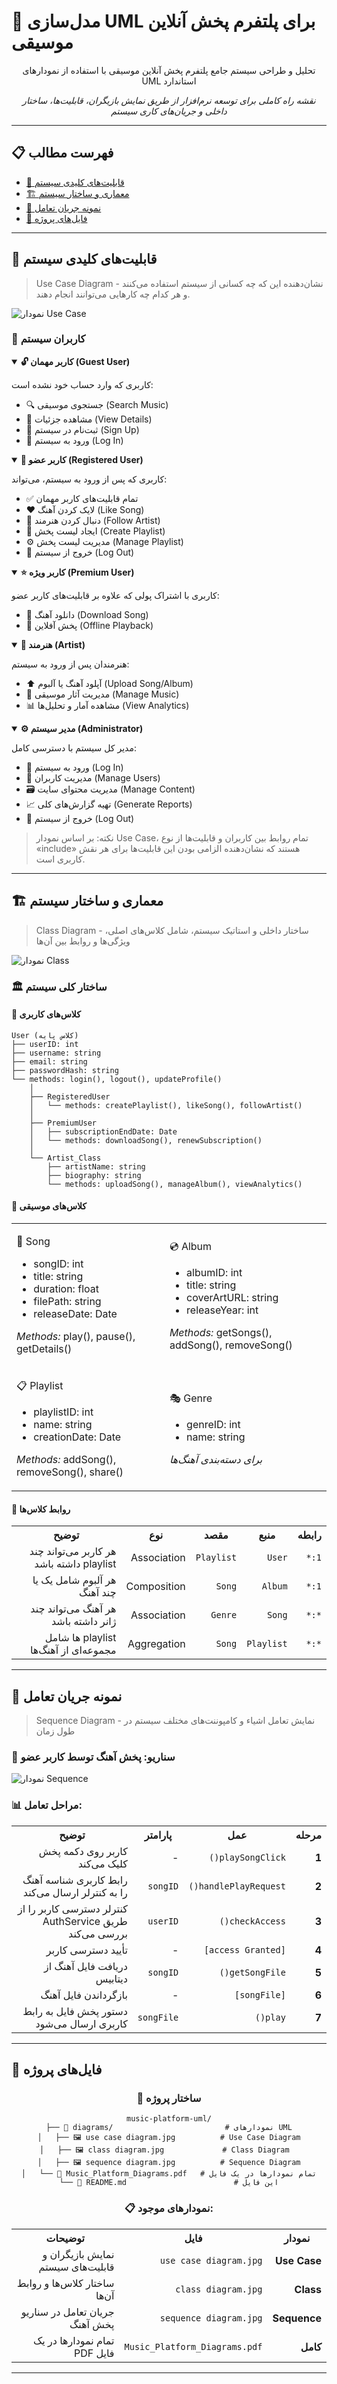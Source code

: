 
# 🎵 مدل‌سازی UML برای پلتفرم پخش آنلاین موسیقی

<div align="center" dir="rtl" lang="fa">

تحلیل و طراحی سیستم جامع پلتفرم پخش آنلاین موسیقی با استفاده از نمودارهای استاندارد UML

*نقشه راه کاملی برای توسعه نرم‌افزار از طریق نمایش بازیگران، قابلیت‌ها، ساختار داخلی و جریان‌های کاری سیستم*

</div>

---

## 📋 فهرست مطالب

- [🎯 قابلیت‌های کلیدی سیستم](#-قابلیتهای-کلیدی-سیستم)
- [🏗️ معماری و ساختار سیستم](#️-معماری-و-ساختار-سیستم)
- [🔄 نمونه جریان تعامل](#-نمونه-جریان-تعامل)
- [📁 فایل‌های پروژه](#-فایلهای-پروژه)

---

## 🎯 قابلیت‌های کلیدی سیستم

> Use Case Diagram - نشان‌دهنده این که چه کسانی از سیستم استفاده می‌کنند و هر کدام چه کارهایی می‌توانند انجام دهند.

![نمودار Use Case](Diagrams/Use%20Case%20Diagram.jpg)

### 👤 کاربران سیستم

<details open>
<summary><strong>🔓 کاربر مهمان (Guest User)</strong></summary>

کاربری که وارد حساب خود نشده است:

- 🔍 جستجوی موسیقی (Search Music)
- 👀 مشاهده جزئیات (View Details)
- 📝 ثبت‌نام در سیستم (Sign Up)
- 🔐 ورود به سیستم (Log In)

</details>

<details open>
<summary><strong>👤 کاربر عضو (Registered User)</strong></summary>

کاربری که پس از ورود به سیستم، می‌تواند:

- ✅ تمام قابلیت‌های کاربر مهمان
- ❤️ لایک کردن آهنگ (Like Song)
- 👥 دنبال کردن هنرمند (Follow Artist)
- 📝 ایجاد لیست پخش (Create Playlist)
- ⚙️ مدیریت لیست پخش (Manage Playlist)
- 🚪 خروج از سیستم (Log Out)

</details>

<details open>
<summary><strong>⭐ کاربر ویژه (Premium User)</strong></summary>

کاربری با اشتراک پولی که علاوه بر قابلیت‌های کاربر عضو:

- 💾 دانلود آهنگ (Download Song)
- 📱 پخش آفلاین (Offline Playback)

</details>

<details open>
<summary><strong>🎤 هنرمند (Artist)</strong></summary>

هنرمندان پس از ورود به سیستم:

- ⬆️ آپلود آهنگ یا آلبوم (Upload Song/Album)
- 🎵 مدیریت آثار موسیقی (Manage Music)
- 📊 مشاهده آمار و تحلیل‌ها (View Analytics)

</details>

<details open>
<summary><strong>⚙️ مدیر سیستم (Administrator)</strong></summary>

مدیر کل سیستم با دسترسی کامل:

- 🔐 ورود به سیستم (Log In)
- 👥 مدیریت کاربران (Manage Users)
- 🗃️ مدیریت محتوای سایت (Manage Content)
- 📈 تهیه گزارش‌های کلی (Generate Reports)
- 🚪 خروج از سیستم (Log Out)

> نکته: بر اساس نمودار Use Case، تمام روابط بین کاربران و قابلیت‌ها از نوع «include» هستند که نشان‌دهنده الزامی بودن این قابلیت‌ها برای هر نقش کاربری است.

</details>

---

## 🏗️ معماری و ساختار سیستم

> Class Diagram - ساختار داخلی و استاتیک سیستم، شامل کلاس‌های اصلی، ویژگی‌ها و روابط بین آن‌ها

![نمودار Class](Diagrams/Class%20Diagram.jpg)

### 🏛️ ساختار کلی سیستم

#### 👥 کلاس‌های کاربری
```
User (کلاس پایه)
├── userID: int
├── username: string
├── email: string
├── passwordHash: string
└── methods: login(), logout(), updateProfile()
    │
    ├── RegisteredUser
    │   └── methods: createPlaylist(), likeSong(), followArtist()
    │
    ├── PremiumUser
    │   ├── subscriptionEndDate: Date
    │   └── methods: downloadSong(), renewSubscription()
    │
    └── Artist_Class
        ├── artistName: string
        ├── biography: string
        └── methods: uploadSong(), manageAlbum(), viewAnalytics()
```
#### 🎵 کلاس‌های موسیقی

<table dir="ltr">
<tr>
<td>

🎼 Song
- songID: int
- title: string
- duration: float
- filePath: string
- releaseDate: Date

*Methods:* play(), pause(), getDetails()

</td>
<td>

💿 Album
- albumID: int
- title: string
- coverArtURL: string
- releaseYear: int

*Methods:* getSongs(), addSong(), removeSong()

</td>
</tr>
<tr>
<td>

📋 Playlist
- playlistID: int
- name: string
- creationDate: Date

*Methods:* addSong(), removeSong(), share()

</td>
<td>

🎭 Genre
- genreID: int
- name: string

*برای دسته‌بندی آهنگ‌ها*

</td>
</tr>
</table>

#### 🔗 روابط کلاس‌ها

<table dir="rtl">
<tr>
<th>رابطه</th>
<th>منبع</th>
<th>مقصد</th>
<th>نوع</th>
<th>توضیح</th>
</tr>
<tr>
<td><code>1:*</code></td>
<td><code>User</code></td>
<td><code>Playlist</code></td>
<td>Association</td>
<td>هر کاربر می‌تواند چند playlist داشته باشد</td>
</tr>
<tr>
<td><code>1:*</code></td>
<td><code>Album</code></td>
<td><code>Song</code></td>
<td>Composition</td>
<td>هر آلبوم شامل یک یا چند آهنگ</td>
</tr>
<tr>
<td><code>*:*</code></td>
<td><code>Song</code></td>
<td><code>Genre</code></td>
<td>Association</td>
<td>هر آهنگ می‌تواند چند ژانر داشته باشد</td>
</tr>
<tr>
<td><code>*:*</code></td>
<td><code>Playlist</code></td>
<td><code>Song</code></td>
<td>Aggregation</td>
<td>playlist ها شامل مجموعه‌ای از آهنگ‌ها</td>
</tr>
</table>

---

## 🔄 نمونه جریان تعامل

> Sequence Diagram - نمایش تعامل اشیاء و کامپوننت‌های مختلف سیستم در طول زمان

### 🎵 سناریو: پخش آهنگ توسط کاربر عضو

![نمودار Sequence](Diagrams/Sequence%20Diagram.jpg)

### 📊 مراحل تعامل:

<table dir="rtl">
<tr>
<th>مرحله</th>
<th>عمل</th>
<th>پارامتر</th>
<th>توضیح</th>
</tr>
<tr>
<td><strong>1</strong></td>
<td><code>playSongClick()</code></td>
<td>-</td>
<td>کاربر روی دکمه پخش کلیک می‌کند</td>
</tr>
<tr>
<td><strong>2</strong></td>
<td><code>handlePlayRequest()</code></td>
<td><code>songID</code></td>
<td>رابط کاربری شناسه آهنگ را به کنترلر ارسال می‌کند</td>
</tr>
<tr>
<td><strong>3</strong></td>
<td><code>checkAccess()</code></td>
<td><code>userID</code></td>
<td>کنترلر دسترسی کاربر را از طریق AuthService بررسی می‌کند</td>
</tr>
<tr>
<td><strong>4</strong></td>
<td><code>[access Granted]</code></td>
<td>-</td>
<td>تأیید دسترسی کاربر</td>
</tr>
<tr>
<td><strong>5</strong></td>
<td><code>getSongFile()</code></td>
<td><code>songID</code></td>
<td>دریافت فایل آهنگ از دیتابیس</td>
</tr>
<tr>
<td><strong>6</strong></td>
<td><code>[songFile]</code></td>
<td>-</td>
<td>بازگرداندن فایل آهنگ</td>
</tr>
<tr>
<td><strong>7</strong></td>
<td><code>play()</code></td>
<td><code>songFile</code></td>
<td>دستور پخش فایل به رابط کاربری ارسال می‌شود</td>
</tr>
</table>

---

## 📁 فایل‌های پروژه

<div align="center">

### 📂 ساختار پروژه
```
music-platform-uml/
├── 📁 diagrams/                         # نمودارهای UML
│   ├── 🖼️ use case diagram.jpg          # Use Case Diagram
│   ├── 🖼️ class diagram.jpg             # Class Diagram  
│   ├── 🖼️ sequence diagram.jpg          # Sequence Diagram
│   └── 📄 Music_Platform_Diagrams.pdf   # تمام نمودارها در یک فایل
└── 📄 README.md                        # این فایل
```
### 📋 نمودارهای موجود:

<table dir="rtl">
<tr>
<th>نمودار</th>
<th>فایل</th>
<th>توضیحات</th>
</tr>
<tr>
<td><strong>Use Case</strong></td>
<td><code>use case diagram.jpg</code></td>
<td>نمایش بازیگران و قابلیت‌های سیستم</td>
</tr>
<tr>
<td><strong>Class</strong></td>
<td><code>class diagram.jpg</code></td>
<td>ساختار کلاس‌ها و روابط آن‌ها</td>
</tr>
<tr>
<td><strong>Sequence</strong></td>
<td><code>sequence diagram.jpg</code></td>
<td>جریان تعامل در سناریو پخش آهنگ</td>
</tr>
<tr>
<td><strong>کامل</strong></td>
<td><code>Music_Platform_Diagrams.pdf</code></td>
<td>تمام نمودارها در یک فایل PDF</td>
</tr>
</table>

</div>

---
